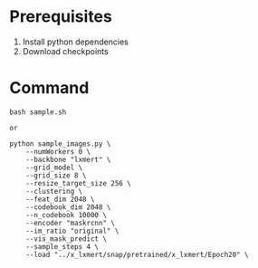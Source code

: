 # Prerequisites

1) Install python dependencies
2) Download checkpoints

# Command

```
bash sample.sh

or

python sample_images.py \
    --numWorkers 0 \
    --backbone "lxmert" \
    --grid_model \
    --grid_size 8 \
    --resize_target_size 256 \
    --clustering \
    --feat_dim 2048 \
    --codebook_dim 2048 \
    --n_codebook 10000 \
    --encoder "maskrcnn" \
    --im_ratio "original" \
    --vis_mask_predict \
    --sample_steps 4 \
    --load "../x_lxmert/snap/pretrained/x_lxmert/Epoch20" \
```

